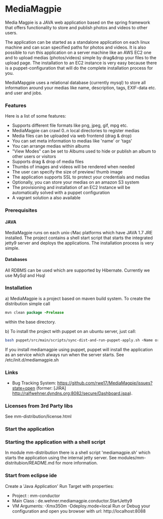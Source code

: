 MediaMagpie
===========
Media Magpie is a JAVA web application based on the spring framework that offers functionality to store and publish photos and videos to other users.

The application can be started as a standalone application on each linux machine and can scan specified paths for photos and videos. It is also possible to run this application on a server machine like an AWS EC2 one and to upload medias (photos/videos) simple by drag&drop your files to the upload page. The installation to an EC2 instance is very easy because there is a puppet-configuration that will do the complete installation process for you.

MediaMapgpie uses a relational database (currently mysql) to store all information around your medias like name, description, tags, EXIF-data etc. and user and jobs.


### Features

Here is a list of some features:
- Supports different file formats like png, jpeg, gif, mpg etc.
- MediaMagpie can crawl 0..n local directories to register medias
- Media files can be uploaded via web frontend (drag & drop)
- You can set meta information to medias like 'name' or 'tags'
- You can arrange medias within albums
- "View Modes" can be set to Albums used to hide or publish an album to other users or visitors
- Supports drag & drop of media files
- Thumbs of images and videos will be rendered when needed
- The user can specify the size of preview/ thumb image
- The application supports SSL to protect your credentials and medias
- Optionally, you can store your medias on an amazon S3 system
- The provisioning and installation of an EC2 Instance will be automatically solved with a puppet configuration
- A vagrant solution a also available 

### Prerequisites

#### JAVA
MediaMagpie runs on each unix-/Mac platforms which have JAVA 1.7 JRE installed. The project contains a shell start script that starts the integrated jetty9  server and deploys the applications. The installation process is very simple.
#### Databases
All RDBMS can be used which are supported by Hibernate. Currently we use MySql and Hsql


### Installation

a) MediaMagpie is a project based on maven build system. To create the distribution simple call
```java
mvn clean package -Prelease
```
 within the base directory.
 
b) To install the project with puppet on an ubuntu server, just call: 
```bash
bash puppet/src/main/scripts/sync-dist-and-run-puppet-apply.sh <Name or IP of ubuntu machine>
```
If you install mediamagpie using puppet, puppet will install the application as an service which always run when the server starts. See /etc/init.d/mediamagpie.sh

### Links

* Bug Tracking System: https://github.com/rwe17/MediaMagpie/issues?state=open (former: [JIRA] http://ralfwehner.dyndns.org:8082/secure/Dashboard.jspa).

### Licenses from 3rd Party libs

See mm-distribution/license.html

### Start the application

### Starting the application with a shell script
In module mm-distribution there is a shell script 'mediamagpie.sh' which starts the application using the internal jetty server.
See modules/mm-distritubion/README.md for more information.
 
### Start from eclipse ide
Create a 'Java Application' Run Target with properties:
 - Project     : mm-conductor
 - Main Class  : de.wehner.mediamagpie.conductor.StartJetty9
 - VM Arguments: -Xmx350m -Ddeploy.mode=local 
Run or Debug your configuration and open you browser with url: http://localhost:8088 

